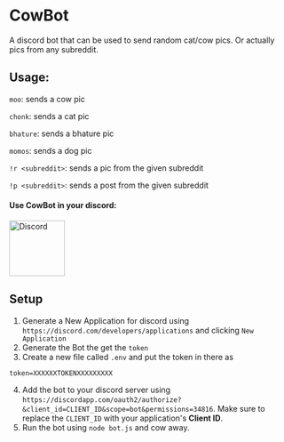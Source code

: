 # CowBot

A discord bot that can be used to send random cat/cow pics.
Or actually pics from any subreddit.

## Usage:

`moo`: sends a cow pic

`chonk`: sends a cat pic

`bhature`: sends a bhature pic

`momos`: sends a dog pic

`!r <subreddit>`: sends a pic from the given subreddit

`!p <subreddit>`: sends a post from the given subreddit

#### Use CowBot in your discord:

<p>
  <a href="https://discordapp.com/oauth2/authorize?&client_id=885961599888805890&scope=bot&permissions=34816" >
    <img alt="Discord" src="https://discord.com/assets/cb48d2a8d4991281d7a6a95d2f58195e.svg" width="100" />
  </a>
</p>

## Setup

1. Generate a New Application for discord using `https://discord.com/developers/applications` and clicking `New Application`
2. Generate the Bot the get the `token`
3. Create a new file called `.env` and put the token in there as

```env
token=XXXXXXTOKENXXXXXXXXX
```

4. Add the bot to your discord server using `https://discordapp.com/oauth2/authorize?&client_id=CLIENT_ID&scope=bot&permissions=34816`. Make sure to replace the `CLIENT_ID` with your application's **Client ID**.
5. Run the bot using `node bot.js` and cow away.

